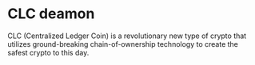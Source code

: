 # CLC deamon
CLC (Centralized Ledger Coin) is a revolutionary new type of crypto that utilizes ground-breaking chain-of-ownership technology to create the safest crypto to this day.
